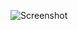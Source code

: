 ![Screenshot](https://raw.githubusercontent.com/Cryakl/Ultimate-RAT-Collection/refs/heads/main/NjRat/njRAT%20v0.7d%20Horror%20Edition%20-%20Rus/Screenshot.png)
